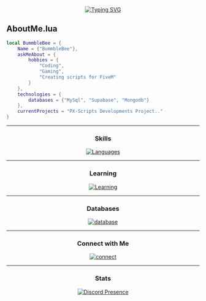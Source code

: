 <div align="center">
<a href="https://git.io/typing-svg"><img src="https://readme-typing-svg.demolab.com?font=Cairo&size=25&pause=1000&width=435&lines=Hey+Guys+I+Am+Bummble+Bee;Web+Developer+%7C+Front+End+Developer" alt="Typing SVG" /></a>
</div>

## AboutMe.lua
<div align="left">

```lua
local BummbleBee = {
    Name = {"BummbleBee"}, 
    askMeAbout = {
        hobbies = {
            "Coding",
            "Gaming",
            "Creating scripts for FiveM"
        }
    },
    technologies = {
        databases = {"MySql", "Supabase", "Mongodb"} 
    },
    currentProjects = "PX-Scripts Developments Project.." 
}
```
</div>

  ---

<h3 align="center">Skills</h3>
<div align="center">

[![Languages](https://skillicons.dev/icons?i=html,php,css,js,ts,react,bootstrap,svg,lua,mysql,nodejs,python,java,bots,git,jquery,cs,cpp,blender,azure,angular,discordjs,vscode&theme=dark)](https://github.com/Bummblebeedev)

</div>

  ---

<h3 align="center">Learning</h3>
<div align="center">

[![Learning](https://skillicons.dev/icons?i=svelte,vue,swift&theme=dark)](https://github.com/Bummblebeedev)

</div>

  ---

<h3 align="center">Databases</h3>
<div align="center">

[![database](https://skillicons.dev/icons?i=mysql,firebase,mongodb&theme=dark)](https://github.com/Bummblebeedev)

</div>

  ---

<h3 align="center">Connect with Me</h3>
<div align="center">

[![connect](https://skillicons.dev/icons?i=discord,gmail&theme=dark)](https://github.com/Bummblebeedev)

</div>

  ---

<h3 align="center">Stats</h3>
<div align="center">

[![Discord Presence](https://lanyard.cnrad.dev/api/1028992056128983090)](https://discord.com/users/1028992056128983090)

</div>
